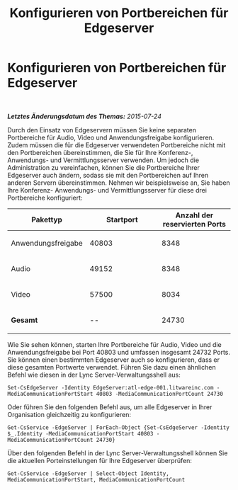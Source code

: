 ﻿---
title: Konfigurieren von Portbereichen für Edgeserver
TOCTitle: Konfigurieren von Portbereichen für Edgeserver
ms:assetid: 6f0ae442-6624-4e3f-849a-5b9e387fb8cf
ms:mtpsurl: https://technet.microsoft.com/de-de/library/JJ204996(v=OCS.15)
ms:contentKeyID: 49294345
ms.date: 05/19/2016
mtps_version: v=OCS.15
ms.translationtype: HT
---

# Konfigurieren von Portbereichen für Edgeserver

 

_**Letztes Änderungsdatum des Themas:** 2015-07-24_

Durch den Einsatz von Edgeservern müssen Sie keine separaten Portbereiche für Audio, Video und Anwendungsfreigabe konfigurieren. Zudem müssen die für die Edgeserver verwendeten Portbereiche nicht mit den Portbereichen übereinstimmen, die Sie für Ihre Konferenz-, Anwendungs- und Vermittlungsserver verwenden. Um jedoch die Administration zu vereinfachen, können Sie die Portbereiche Ihrer Edgeserver auch ändern, sodass sie mit den Portbereichen auf Ihren anderen Servern übereinstimmen. Nehmen wir beispielsweise an, Sie haben Ihre Konferenz- Anwendungs- und Vermittlungsserver für diese drei Portbereiche konfiguriert:


<table>
<colgroup>
<col style="width: 33%" />
<col style="width: 33%" />
<col style="width: 33%" />
</colgroup>
<thead>
<tr class="header">
<th>Pakettyp</th>
<th>Startport</th>
<th>Anzahl der reservierten Ports</th>
</tr>
</thead>
<tbody>
<tr class="odd">
<td><p>Anwendungsfreigabe</p></td>
<td><p>40803</p></td>
<td><p>8348</p></td>
</tr>
<tr class="even">
<td><p>Audio</p></td>
<td><p>49152</p></td>
<td><p>8348</p></td>
</tr>
<tr class="odd">
<td><p>Video</p></td>
<td><p>57500</p></td>
<td><p>8034</p></td>
</tr>
<tr class="even">
<td><p><strong>Gesamt</strong></p></td>
<td><p>--</p></td>
<td><p>24730</p></td>
</tr>
</tbody>
</table>


Wie Sie sehen können, starten Ihre Portbereiche für Audio, Video und die Anwendungsfreigabe bei Port 40803 und umfassen insgesamt 24732 Ports. Sie können einen bestimmten Edgeserver auch so konfigurieren, dass er diese gesamten Portwerte verwendet. Führen Sie dazu einen ähnlichen Befehl wie diesen in der Lync Server-Verwaltungsshell aus:

    Set-CsEdgeServer -Identity EdgeServer:atl-edge-001.litwareinc.com -MediaCommunicationPortStart 40803 -MediaCommunicationPortCount 24730

Oder führen Sie den folgenden Befehl aus, um alle Edgeserver in Ihrer Organisation gleichzeitig zu konfigurieren:

    Get-CsService -EdgeServer | ForEach-Object {Set-CsEdgeServer -Identity $_.Identity -MediaCommunicationPortStart 40803 -MediaCommunicationPortCount 24730}

Über den folgenden Befehl in der Lync Server-Verwaltungsshell können Sie die aktuellen Porteinstellungen für Ihre Edgeserver überprüfen:

    Get-CsService -EdgeServer | Select-Object Identity, MediaCommunicationPortStart, MediaCommunicationPortCount

